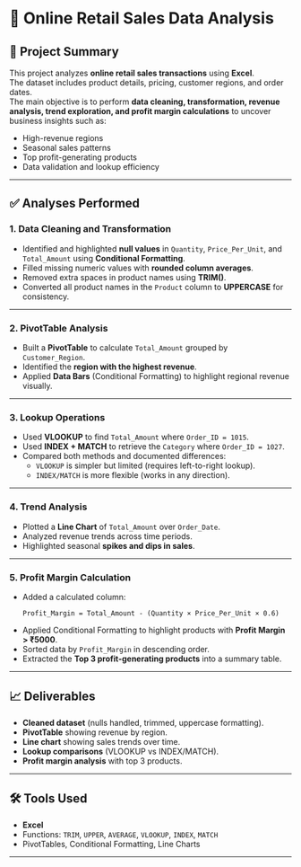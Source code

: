 # 🛒 Online Retail Sales Data Analysis  

## 📌 Project Summary  
This project analyzes **online retail sales transactions** using **Excel**.  
The dataset includes product details, pricing, customer regions, and order dates.  
The main objective is to perform **data cleaning, transformation, revenue analysis, trend exploration, and profit margin calculations** to uncover business insights such as:  
- High-revenue regions  
- Seasonal sales patterns  
- Top profit-generating products  
- Data validation and lookup efficiency  

---

## ✅ Analyses Performed  

### 1. Data Cleaning and Transformation  
- Identified and highlighted **null values** in `Quantity`, `Price_Per_Unit`, and `Total_Amount` using **Conditional Formatting**.  
- Filled missing numeric values with **rounded column averages**.  
- Removed extra spaces in product names using **TRIM()**.  
- Converted all product names in the `Product` column to **UPPERCASE** for consistency.  

---

### 2. PivotTable Analysis  
- Built a **PivotTable** to calculate `Total_Amount` grouped by `Customer_Region`.  
- Identified the **region with the highest revenue**.  
- Applied **Data Bars** (Conditional Formatting) to highlight regional revenue visually.  

---

### 3. Lookup Operations  
- Used **VLOOKUP** to find `Total_Amount` where `Order_ID = 1015`.  
- Used **INDEX + MATCH** to retrieve the `Category` where `Order_ID = 1027`.  
- Compared both methods and documented differences:  
  - `VLOOKUP` is simpler but limited (requires left-to-right lookup).  
  - `INDEX/MATCH` is more flexible (works in any direction).  

---

### 4. Trend Analysis  
- Plotted a **Line Chart** of `Total_Amount` over `Order_Date`.  
- Analyzed revenue trends across time periods.  
- Highlighted seasonal **spikes and dips in sales**.  

---

### 5. Profit Margin Calculation  
- Added a calculated column:  
  ```text
  Profit_Margin = Total_Amount - (Quantity × Price_Per_Unit × 0.6)
  ```  
- Applied Conditional Formatting to highlight products with **Profit Margin > ₹5000**.  
- Sorted data by `Profit_Margin` in descending order.  
- Extracted the **Top 3 profit-generating products** into a summary table.  

---

## 📈 Deliverables  
- **Cleaned dataset** (nulls handled, trimmed, uppercase formatting).  
- **PivotTable** showing revenue by region.  
- **Line chart** showing sales trends over time.  
- **Lookup comparisons** (VLOOKUP vs INDEX/MATCH).  
- **Profit margin analysis** with top 3 products.  

---

## 🛠️ Tools Used  
- **Excel**  
- Functions: `TRIM`, `UPPER`, `AVERAGE`, `VLOOKUP`, `INDEX`, `MATCH`  
- PivotTables, Conditional Formatting, Line Charts  

---
